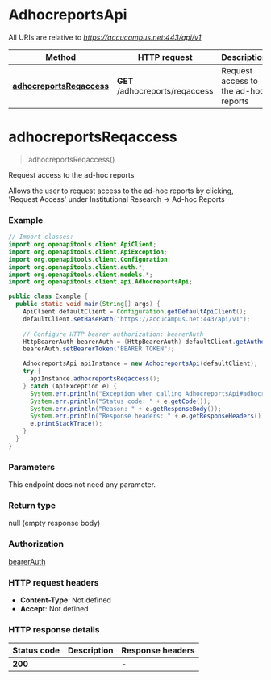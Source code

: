 # AdhocreportsApi

All URIs are relative to *https://accucampus.net:443/api/v1*

Method | HTTP request | Description
------------- | ------------- | -------------
[**adhocreportsReqaccess**](AdhocreportsApi.md#adhocreportsReqaccess) | **GET** /adhocreports/reqaccess | Request access to the ad-hoc reports


<a name="adhocreportsReqaccess"></a>
# **adhocreportsReqaccess**
> adhocreportsReqaccess()

Request access to the ad-hoc reports

Allows the user to request access to the ad-hoc reports by clicking, &#39;Request Access&#39; under Institutional Research -&gt; Ad-hoc Reports

### Example
```java
// Import classes:
import org.openapitools.client.ApiClient;
import org.openapitools.client.ApiException;
import org.openapitools.client.Configuration;
import org.openapitools.client.auth.*;
import org.openapitools.client.models.*;
import org.openapitools.client.api.AdhocreportsApi;

public class Example {
  public static void main(String[] args) {
    ApiClient defaultClient = Configuration.getDefaultApiClient();
    defaultClient.setBasePath("https://accucampus.net:443/api/v1");
    
    // Configure HTTP bearer authorization: bearerAuth
    HttpBearerAuth bearerAuth = (HttpBearerAuth) defaultClient.getAuthentication("bearerAuth");
    bearerAuth.setBearerToken("BEARER TOKEN");

    AdhocreportsApi apiInstance = new AdhocreportsApi(defaultClient);
    try {
      apiInstance.adhocreportsReqaccess();
    } catch (ApiException e) {
      System.err.println("Exception when calling AdhocreportsApi#adhocreportsReqaccess");
      System.err.println("Status code: " + e.getCode());
      System.err.println("Reason: " + e.getResponseBody());
      System.err.println("Response headers: " + e.getResponseHeaders());
      e.printStackTrace();
    }
  }
}
```

### Parameters
This endpoint does not need any parameter.

### Return type

null (empty response body)

### Authorization

[bearerAuth](../README.md#bearerAuth)

### HTTP request headers

 - **Content-Type**: Not defined
 - **Accept**: Not defined

### HTTP response details
| Status code | Description | Response headers |
|-------------|-------------|------------------|
**200** |  |  -  |

